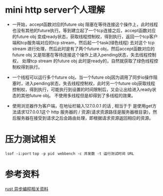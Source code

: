 #  mini http server个人理解
  * 一开始，accept函数对应的future obj 阻塞在等待连接这个操作上，此时线程也没有其他的future执行。等到建立起了一个tcp连接之后，accept函数对应的future obj 变成ready状态，获取线程控制权，得到执行，返回一个tcp客户端和tcp服务端对应的tcp stream，然后起一个task(绿色线程) 去对这个 tcp stream 进行处理，然后此时是有了两个future obj，然后accept函数对应的future obj 又是阻塞在等待连接这个操作上进入pending状态，失去线程控制权， 处理tcp stream 的future obj 此时是ready的，自然就获取了绿色线程控制权得到执行。
  
  * 一个线程可以运行多个future obj，当一个future obj因为调用了同步io操作阻塞时，进入pending状态，失去线程控制权，此时另一个future obj获取线程控制权，得到执行，可能执行到设置的时间限制后，又会让出给进入ready状态的其他future obj。 不使用多线程但是却得到了多线程的效果。 

  * 使用浏览器作为客户端，在地址栏输入127.0.0.1 的话 , 相当于于 是使用get方法请求127.0.0.1这个 http 服务器的 / 资源(请求资源路径是服务器根目录)，然后服务器在接受到请求之后会路由处理，即根据请求资源返回相应的资源。

# 压力测试相关
  ```lsof -i:port```
  ```top -p pid ```
  ```webbench -c 并发数 -t 运行测试时间 URL```

# 参考资料
[rust 异步编程相关资料](https://www.cnblogs.com/dhcn/p/12950474.html)